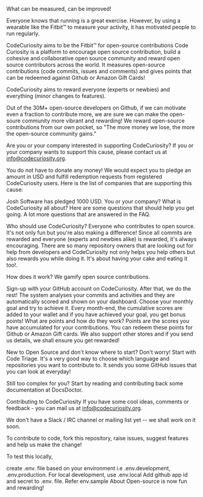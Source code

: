 What can be measured, can be improved!

Everyone knows that running is a great exercise. However, by using a wearable like the Fitbit™ to measure your activity, it has motivated people to run regularly.

CodeCuriosity aims to be the Fitbit™ for open-source contributions
Code Curiosity is a platform to encourage open source contribution, build a cohesive and collaborative open source community and reward open source contributors across the world. It measures open-source contributions (code commits, issues and comments) and gives points that can be redeemed against Github or Amazon Gift Cards!

CodeCuriosity aims to reward everyone (experts or newbies) and everything (minor changes to features).

Out of the 30M+ open-source developers on Github, if we can motivate even a fraction to contribute more, we are sure we can make the open-soure community more vibrant and rewarding! We reward open-source contributions from our own pocket, so "The more money we lose, the more the open-source community gains."

Are you or your company interested in supporting CodeCuriosity?
If you or your company wants to support this cause, please contact us at info@codecuriosity.org.

You do not have to donate any money! We would expect you to pledge an amount in USD and fulfill redemption requests from registered CodeCuriosity users. Here is the list of companies that are supporting this cause:

Josh Software has pledged 1000 USD.
You or your company?
What is CodeCuriosity all about?
Here are some questions that should help you get going. A lot more questions that are answered in the FAQ.

Who should use CodeCuriosity?
Everyone who contributes to open source. It's not only fun but you're also making a difference! Since all commits are rewarded and everyone (experts and newbies alike) is rewarded, it's always encouraging. There are so many repository owners that are looking out for help from developers and CodeCuriosity not only helps you help others but also rewards you while doing it. It's about having your cake and eating it too!.

How does it work?
We gamify open source contributions.

Sign-up with your GitHub account on CodeCuriosity. After that, we do the rest!
The system analyses your commits and activities and they are automatically scored and shown on your dashboard.
Choose your monthly goal and try to achieve it.
Every month-end, the cumulative scores are added to your wallet and if you have achieved your goal, you get bonus points!
What are points and how do they work?
Points are the scores you have accumulated for your contributions. You can redeem these points for Github or Amazon Gift cards. We also support other stores and if you send us details, we shall ensure you get rewarded!

New to Open Source and don't know where to start?
Don't worry! Start with Code Triage. It's a very good way to choose which language and repositories you want to contribute to. It sends you some GitHub issues that you can look at everyday!

Still too complex for you? Start by reading and contributing back some documentation at DocsDoctor.

Contributing to CodeCuriosity
If you have some cool ideas, comments or feedback - you can mail us at info@codecuriosity.org.

We don't have a Slack / IRC channel or mailing list yet -- we shall work on it soon.

To contribute to code, fork this repository, raise issues, suggest features and help us make the change!

To test this locally,

create .env.<environment> file based on your environment i.e .env.development, .env.production. For local development, use .env.local
Add github app id and secret to .env.<environment> file. Refer env.sample
About
Open-source is now fun and rewarding!

